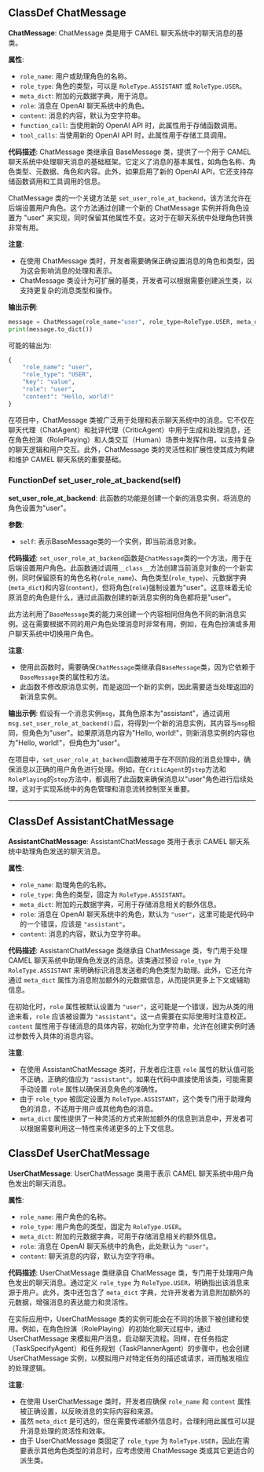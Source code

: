 ## ClassDef ChatMessage
**ChatMessage**: ChatMessage 类是用于 CAMEL 聊天系统中的聊天消息的基类。

**属性**:
- `role_name`: 用户或助理角色的名称。
- `role_type`: 角色的类型，可以是 `RoleType.ASSISTANT` 或 `RoleType.USER`。
- `meta_dict`: 附加的元数据字典，用于消息。
- `role`: 消息在 OpenAI 聊天系统中的角色。
- `content`: 消息的内容，默认为空字符串。
- `function_call`: 当使用新的 OpenAI API 时，此属性用于存储函数调用。
- `tool_calls`: 当使用新的 OpenAI API 时，此属性用于存储工具调用。

**代码描述**:
ChatMessage 类继承自 BaseMessage 类，提供了一个用于 CAMEL 聊天系统中处理聊天消息的基础框架。它定义了消息的基本属性，如角色名称、角色类型、元数据、角色和内容。此外，如果启用了新的 OpenAI API，它还支持存储函数调用和工具调用的信息。

ChatMessage 类的一个关键方法是 `set_user_role_at_backend`，该方法允许在后端设置用户角色。这个方法通过创建一个新的 ChatMessage 实例并将角色设置为 "user" 来实现，同时保留其他属性不变。这对于在聊天系统中处理角色转换非常有用。

**注意**:
- 在使用 ChatMessage 类时，开发者需要确保正确设置消息的角色和类型，因为这会影响消息的处理和表示。
- ChatMessage 类设计为可扩展的基类，开发者可以根据需要创建派生类，以支持更复杂的消息类型和操作。

**输出示例**:
```python
message = ChatMessage(role_name="user", role_type=RoleType.USER, meta_dict={"key": "value"}, role="user", content="Hello, world!")
print(message.to_dict())
```
可能的输出为:
```python
{
    "role_name": "user",
    "role_type": "USER",
    "key": "value",
    "role": "user",
    "content": "Hello, world!"
}
```

在项目中，ChatMessage 类被广泛用于处理和表示聊天系统中的消息。它不仅在聊天代理（ChatAgent）和批评代理（CriticAgent）中用于生成和处理消息，还在角色扮演（RolePlaying）和人类交互（Human）场景中发挥作用，以支持复杂的聊天逻辑和用户交互。此外，ChatMessage 类的灵活性和扩展性使其成为构建和维护 CAMEL 聊天系统的重要基础。
### FunctionDef set_user_role_at_backend(self)
**set_user_role_at_backend**: 此函数的功能是创建一个新的消息实例，将消息的角色设置为"user"。

**参数**:
- `self`: 表示BaseMessage类的一个实例，即当前消息对象。

**代码描述**:
`set_user_role_at_backend`函数是`ChatMessage`类的一个方法，用于在后端设置用户角色。此函数通过调用`__class__`方法创建当前消息对象的一个新实例，同时保留原有的角色名称(`role_name`)、角色类型(`role_type`)、元数据字典(`meta_dict`)和内容(`content`)，但将角色(`role`)强制设置为"user"。这意味着无论原消息的角色是什么，通过此函数创建的新消息实例的角色都将是"user"。

此方法利用了`BaseMessage`类的能力来创建一个内容相同但角色不同的新消息实例。这在需要根据不同的用户角色处理消息时非常有用，例如，在角色扮演或多用户聊天系统中切换用户角色。

**注意**:
- 使用此函数时，需要确保`ChatMessage`类继承自`BaseMessage`类，因为它依赖于`BaseMessage`类的属性和方法。
- 此函数不修改原消息实例，而是返回一个新的实例，因此需要适当处理返回的新消息实例。

**输出示例**:
假设有一个消息实例`msg`，其角色原本为"assistant"，通过调用`msg.set_user_role_at_backend()`后，将得到一个新的消息实例，其内容与`msg`相同，但角色为"user"。如果原消息内容为"Hello, world!"，则新消息实例的内容也为"Hello, world!"，但角色为"user"。

在项目中，`set_user_role_at_backend`函数被用于在不同阶段的消息处理中，确保消息以正确的用户角色进行处理。例如，在`CriticAgent`的`step`方法和`RolePlaying`的`step`方法中，都调用了此函数来确保消息以"user"角色进行后续处理，这对于实现系统中的角色管理和消息流转控制至关重要。
***
## ClassDef AssistantChatMessage
**AssistantChatMessage**: AssistantChatMessage 类用于表示 CAMEL 聊天系统中助理角色发送的聊天消息。

**属性**:
- `role_name`: 助理角色的名称。
- `role_type`: 角色的类型，固定为 `RoleType.ASSISTANT`。
- `meta_dict`: 附加的元数据字典，可用于存储消息相关的额外信息。
- `role`: 消息在 OpenAI 聊天系统中的角色，默认为 `"user"`，这里可能是代码中的一个错误，应该是 `"assistant"`。
- `content`: 消息的内容，默认为空字符串。

**代码描述**:
AssistantChatMessage 类继承自 ChatMessage 类，专门用于处理 CAMEL 聊天系统中助理角色发送的消息。该类通过预设 `role_type` 为 `RoleType.ASSISTANT` 来明确标识消息发送者的角色类型为助理。此外，它还允许通过 `meta_dict` 属性为消息附加额外的元数据信息，从而提供更多上下文或辅助信息。

在初始化时，`role` 属性被默认设置为 `"user"`，这可能是一个错误，因为从类的用途来看，`role` 应该被设置为 `"assistant"`。这一点需要在实际使用时注意校正。`content` 属性用于存储消息的具体内容，初始化为空字符串，允许在创建实例时通过参数传入具体的消息内容。

**注意**:
- 在使用 AssistantChatMessage 类时，开发者应注意 `role` 属性的默认值可能不正确，正确的值应为 `"assistant"`。如果在代码中直接使用该类，可能需要手动设置 `role` 属性以确保消息角色的准确性。
- 由于 `role_type` 被固定设置为 `RoleType.ASSISTANT`，这个类专门用于助理角色的消息，不适用于用户或其他角色的消息。
- `meta_dict` 属性提供了一种灵活的方式来附加额外的信息到消息中，开发者可以根据需要利用这一特性来传递更多的上下文信息。
## ClassDef UserChatMessage
**UserChatMessage**: UserChatMessage 类用于表示 CAMEL 聊天系统中用户角色发出的聊天消息。

**属性**:
- `role_name`: 用户角色的名称。
- `role_type`: 用户角色的类型，固定为 `RoleType.USER`。
- `meta_dict`: 附加的元数据字典，可用于存储消息相关的额外信息。
- `role`: 消息在 OpenAI 聊天系统中的角色，此处默认为 `"user"`。
- `content`: 聊天消息的内容，默认为空字符串。

**代码描述**:
UserChatMessage 类继承自 ChatMessage 类，专门用于处理用户角色发出的聊天消息。通过定义 `role_type` 为 `RoleType.USER`，明确指出该消息来源于用户。此外，类中还包含了 `meta_dict` 字典，允许开发者为消息附加额外的元数据，增强消息的表达能力和灵活性。

在实际应用中，UserChatMessage 类的实例可能会在不同的场景下被创建和使用。例如，在角色扮演（RolePlaying）的初始化聊天过程中，通过 UserChatMessage 来模拟用户消息，启动聊天流程。同样，在任务指定（TaskSpecifyAgent）和任务规划（TaskPlannerAgent）的步骤中，也会创建 UserChatMessage 实例，以模拟用户对特定任务的描述或请求，进而触发相应的处理逻辑。

**注意**:
- 在使用 UserChatMessage 类时，开发者应确保 `role_name` 和 `content` 属性被正确设置，以反映消息的实际内容和来源。
- 虽然 `meta_dict` 是可选的，但在需要传递额外信息时，合理利用此属性可以提升消息处理的灵活性和效率。
- 由于 UserChatMessage 类固定了 `role_type` 为 `RoleType.USER`，因此在需要表示其他角色类型的消息时，应考虑使用 ChatMessage 类或其它更适合的派生类。
